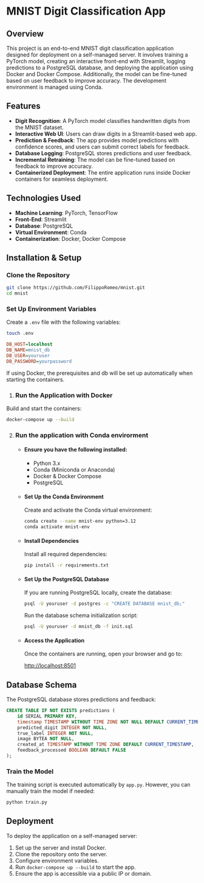 # MNIST Digit Classification App

## Overview

This project is an end-to-end MNIST digit classification application designed for deployment on a self-managed server. It involves training a PyTorch model, creating an interactive front-end with Streamlit, logging predictions to a PostgreSQL database, and deploying the application using Docker and Docker Compose. Additionally, the model can be fine-tuned based on user feedback to improve accuracy. The development environment is managed using Conda.

## Features

- **Digit Recognition**: A PyTorch model classifies handwritten digits from the MNIST dataset.
- **Interactive Web UI**: Users can draw digits in a Streamlit-based web app.
- **Prediction & Feedback**: The app provides model predictions with confidence scores, and users can submit correct labels for feedback.
- **Database Logging**: PostgreSQL stores predictions and user feedback.
- **Incremental Retraining**: The model can be fine-tuned based on feedback to improve accuracy.
- **Containerized Deployment**: The entire application runs inside Docker containers for seamless deployment.

## Technologies Used

- **Machine Learning**: PyTorch, TensorFlow
- **Front-End**: Streamlit
- **Database**: PostgreSQL
- **Virtual Environment**: Conda
- **Containerization**: Docker, Docker Compose

## Installation & Setup

### Clone the Repository

```bash
git clone https://github.com/FilippoRomeo/mnist.git
cd mnist
```
### Set Up Environment Variables

Create a `.env` file with the following variables:

```bash
touch .env
```

```ini
DB_HOST=localhost
DB_NAME=mnist_db
DB_USER=youruser
DB_PASSWORD=yourpassword
```

If using Docker, the prerequisites and db will be set up automatically when starting the containers.

1. ### Run the Application with Docker

Build and start the containers:

```bash
docker-compose up --build
```

2. ### Run the application with Conda envirorment 

    - #### Ensure you have the following installed:

        - Python 3.x
        - Conda (Miniconda or Anaconda)
        - Docker & Docker Compose
        - PostgreSQL

    - #### Set Up the Conda Environment

        Create and activate the Conda virtual environment:

        ```bash
        conda create --name mnist-env python=3.12
        conda activate mnist-env
        ```

    - #### Install Dependencies

        Install all required dependencies:

        ```bash
        pip install -r requirements.txt
        ```
    - #### Set Up the PostgreSQL Database

        If you are running PostgreSQL locally, create the database:

        ```bash
        psql -U youruser -d postgres -c "CREATE DATABASE mnist_db;"
        ```

        Run the database schema initialization script:

        ```bash
        psql -U youruser -d mnist_db -f init.sql
        ```

    - #### Access the Application

        Once the containers are running, open your browser and go to:

        [http://localhost:8501](http://localhost:8501)

## Database Schema

The PostgreSQL database stores predictions and feedback:

```sql
CREATE TABLE IF NOT EXISTS predictions (
    id SERIAL PRIMARY KEY,
    timestamp TIMESTAMP WITHOUT TIME ZONE NOT NULL DEFAULT CURRENT_TIMESTAMP,
    predicted_digit INTEGER NOT NULL,
    true_label INTEGER NOT NULL,
    image BYTEA NOT NULL,
    created_at TIMESTAMP WITHOUT TIME ZONE DEFAULT CURRENT_TIMESTAMP,
    feedback_processed BOOLEAN DEFAULT FALSE
);
```

### Train the Model

The training script is executed automatically by `app.py`. However, you can manually train the model if needed:

```bash
python train.py
```

## Deployment

To deploy the application on a self-managed server:

1. Set up the server and install Docker.
2. Clone the repository onto the server.
3. Configure environment variables.
4. Run `docker-compose up --build` to start the app.
5. Ensure the app is accessible via a public IP or domain.